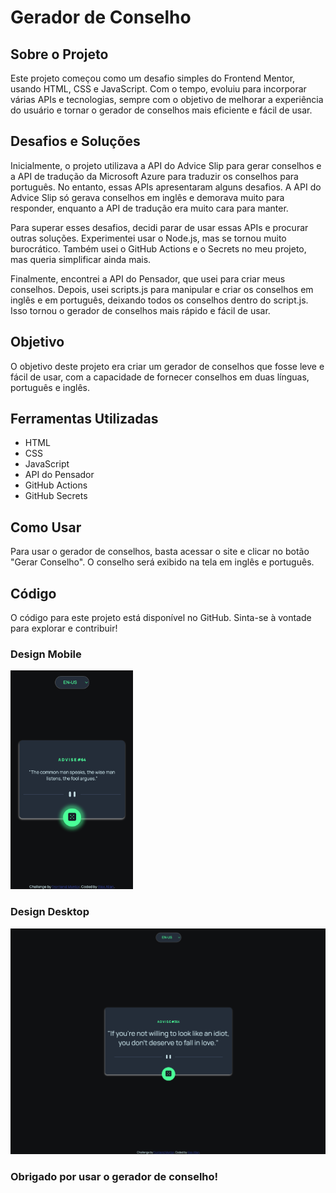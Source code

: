 # Gerador de Conselho

## Sobre o Projeto

Este projeto começou como um desafio simples do Frontend Mentor, usando HTML, CSS e JavaScript. Com o tempo, evoluiu para incorporar várias APIs e tecnologias, sempre com o objetivo de melhorar a experiência do usuário e tornar o gerador de conselhos mais eficiente e fácil de usar.

## Desafios e Soluções

Inicialmente, o projeto utilizava a API do Advice Slip para gerar conselhos e a API de tradução da Microsoft Azure para traduzir os conselhos para português. No entanto, essas APIs apresentaram alguns desafios. A API do Advice Slip só gerava conselhos em inglês e demorava muito para responder, enquanto a API de tradução era muito cara para manter.

Para superar esses desafios, decidi parar de usar essas APIs e procurar outras soluções. Experimentei usar o Node.js, mas se tornou muito burocrático. Também usei o GitHub Actions e o Secrets no meu projeto, mas queria simplificar ainda mais.

Finalmente, encontrei a API do Pensador, que usei para criar meus conselhos. Depois, usei scripts.js para manipular e criar os conselhos em inglês e em português, deixando todos os conselhos dentro do script.js. Isso tornou o gerador de conselhos mais rápido e fácil de usar.

## Objetivo

O objetivo deste projeto era criar um gerador de conselhos que fosse leve e fácil de usar, com a capacidade de fornecer conselhos em duas línguas, português e inglês.

## Ferramentas Utilizadas

- HTML
- CSS
- JavaScript
- API do Pensador
- GitHub Actions
- GitHub Secrets

## Como Usar

Para usar o gerador de conselhos, basta acessar o site e clicar no botão "Gerar Conselho". O conselho será exibido na tela em inglês e português.

## Código

O código para este projeto está disponível no GitHub. Sinta-se à vontade para explorar e contribuir!

### Design Mobile
<img src= "./Design/Design-mobile.png" height="350">

### Design Desktop 
<img src="./Design/Design-desktop.png">


### Obrigado por usar o gerador de conselho!
